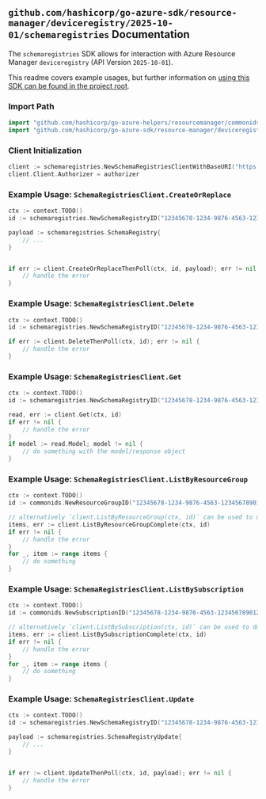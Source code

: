 
## `github.com/hashicorp/go-azure-sdk/resource-manager/deviceregistry/2025-10-01/schemaregistries` Documentation

The `schemaregistries` SDK allows for interaction with Azure Resource Manager `deviceregistry` (API Version `2025-10-01`).

This readme covers example usages, but further information on [using this SDK can be found in the project root](https://github.com/hashicorp/go-azure-sdk/tree/main/docs).

### Import Path

```go
import "github.com/hashicorp/go-azure-helpers/resourcemanager/commonids"
import "github.com/hashicorp/go-azure-sdk/resource-manager/deviceregistry/2025-10-01/schemaregistries"
```


### Client Initialization

```go
client := schemaregistries.NewSchemaRegistriesClientWithBaseURI("https://management.azure.com")
client.Client.Authorizer = authorizer
```


### Example Usage: `SchemaRegistriesClient.CreateOrReplace`

```go
ctx := context.TODO()
id := schemaregistries.NewSchemaRegistryID("12345678-1234-9876-4563-123456789012", "example-resource-group", "schemaRegistryName")

payload := schemaregistries.SchemaRegistry{
	// ...
}


if err := client.CreateOrReplaceThenPoll(ctx, id, payload); err != nil {
	// handle the error
}
```


### Example Usage: `SchemaRegistriesClient.Delete`

```go
ctx := context.TODO()
id := schemaregistries.NewSchemaRegistryID("12345678-1234-9876-4563-123456789012", "example-resource-group", "schemaRegistryName")

if err := client.DeleteThenPoll(ctx, id); err != nil {
	// handle the error
}
```


### Example Usage: `SchemaRegistriesClient.Get`

```go
ctx := context.TODO()
id := schemaregistries.NewSchemaRegistryID("12345678-1234-9876-4563-123456789012", "example-resource-group", "schemaRegistryName")

read, err := client.Get(ctx, id)
if err != nil {
	// handle the error
}
if model := read.Model; model != nil {
	// do something with the model/response object
}
```


### Example Usage: `SchemaRegistriesClient.ListByResourceGroup`

```go
ctx := context.TODO()
id := commonids.NewResourceGroupID("12345678-1234-9876-4563-123456789012", "example-resource-group")

// alternatively `client.ListByResourceGroup(ctx, id)` can be used to do batched pagination
items, err := client.ListByResourceGroupComplete(ctx, id)
if err != nil {
	// handle the error
}
for _, item := range items {
	// do something
}
```


### Example Usage: `SchemaRegistriesClient.ListBySubscription`

```go
ctx := context.TODO()
id := commonids.NewSubscriptionID("12345678-1234-9876-4563-123456789012")

// alternatively `client.ListBySubscription(ctx, id)` can be used to do batched pagination
items, err := client.ListBySubscriptionComplete(ctx, id)
if err != nil {
	// handle the error
}
for _, item := range items {
	// do something
}
```


### Example Usage: `SchemaRegistriesClient.Update`

```go
ctx := context.TODO()
id := schemaregistries.NewSchemaRegistryID("12345678-1234-9876-4563-123456789012", "example-resource-group", "schemaRegistryName")

payload := schemaregistries.SchemaRegistryUpdate{
	// ...
}


if err := client.UpdateThenPoll(ctx, id, payload); err != nil {
	// handle the error
}
```
